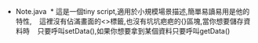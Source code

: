 
* Note.java 
  * 這是一個tiny script,適用於小規模場景描述,簡單易讀易用是他的特性,
    這裡沒有佔滿畫面的<>標籤,也沒有坑坑疤疤的{}區塊,當你想要儲存資料時
    只要呼叫setData(),如果你想要拿到某個資料只要呼叫getData()
